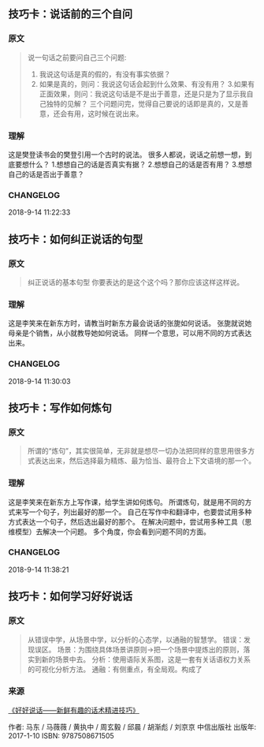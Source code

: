 ## 技巧卡：说话前的三个自问
### 原文
> 说一句话之前要问自己三个问题: 
> 1. 我说这句话是真的假的，有没有事实依据？
> 2. 如果是真的，则问：我说这句话会起到什么效果、有没有用？
> 3.如果有正面效果，则问：我说这句话是不是出于善意，还是只是为了显示我自己独特的见解？
> 三个问题问完，觉得自己要说的话即是真的，又是善意，还会有用，这时候在说出来。

### 理解
这是樊登读书会的樊登引用一个古时的说法。
很多人都说，说话之前想一想，到底要想什么？
1.想想自己的话是否真实有据？
2.想想自己的话是否有用？
3.想想自己的话是否出于善意？

### CHANGELOG
2018-9-14 11:22:33

## 技巧卡：如何纠正说话的句型
### 原文
>  纠正说话的基本句型
>  你要表达的是这个这个吗？那你应该这样这样说。
### 理解
这是李笑来在新东方时，请教当时新东方最会说话的张旎如何说话。
张旎就说她母亲是个销售，从小就教导她如何说话。
同样一个意思，可以用不同的方式表达出来。

### CHANGELOG
2018-9-14 11:30:03

## 技巧卡：写作如何炼句
### 原文
> 所谓的“炼句”，其实很简单，无非就是想尽一切办法把同样的意思用很多方式表达出来，然后选择最为精炼、最为恰当、最符合上下文语境的那一个。
### 理解

这是李笑来在新东方上写作课，给学生讲如何炼句。
所谓炼句，就是用不同的方式来写一个句子，列出最好的那一个。
自己在写作中和翻译中，也要尝试用多种方式表达一个句子，然后选出最好的那个。
在解决问题中，尝试用多种工具（思维模型）去解决一个问题。
多个角度，你会看到问题不同的方面。
### CHANGELOG
2018-9-14 11:38:21


## 技巧卡：如何学习好好说话
### 原文
> 从错误中学，从场景中学，以分析的心态学，以通融的智慧学。
> 错误：发现误区。
> 场景：为围绕具体场景讲原则→把一个场景中提炼出的原则，落实到新的场景中去。
>  分析：使用语际关系图，这是一套有关话语权力关系的可视化分析方法。
>  通融：有侧重点，有全局观。构成了














### 来源
[《好好说话——新鲜有趣的话术精进技巧》](https://book.douban.com/subject/26948148/)

作者: 马东 / 马薇薇 / 黄执中 / 周玄毅 / 邱晨 / 胡渐彪 / 刘京京
 中信出版社
出版年: 2017-1-10
ISBN: 9787508671505


<!--stackedit_data:
eyJoaXN0b3J5IjpbOTc0MDQ4NDM1LC00OTY5NDE2ODldfQ==
-->